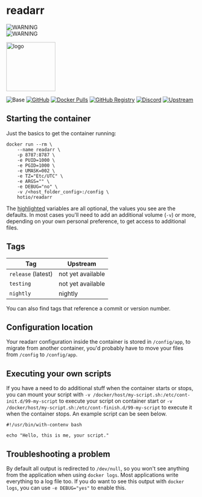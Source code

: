 # readarr

<img src="https://img.shields.io/badge/WARNING-Updates%20require%20a%20fresh%20database%20until%20further%20notice-orange" alt="WARNING"><br>
<img src="https://img.shields.io/badge/WARNING-There's%20only%20a%20'nightly'%20tag%20for%20the%20moment-orange" alt="WARNING"><br>

[<img src="https://hotio.dev/img/readarr.png" alt="logo" height="130" width="130">](https://github.com/Readarr/Readarr)

![Base](https://img.shields.io/badge/base-ubuntu-orange)
[![GitHub](https://img.shields.io/badge/source-github-lightgrey)](https://github.com/hotio/docker-readarr)
[![Docker Pulls](https://img.shields.io/docker/pulls/hotio/readarr)](https://hub.docker.com/r/hotio/readarr)
[![GitHub Registry](https://img.shields.io/badge/registry-ghcr.io-blue)](https://github.com/users/hotio/packages/container/package/readarr)
[![Discord](https://img.shields.io/discord/610068305893523457?color=738ad6&label=discord&logo=discord&logoColor=white)](https://discord.gg/3SnkuKp)
[![Upstream](https://img.shields.io/badge/upstream-project-yellow)](https://github.com/Readarr/Readarr)

## Starting the container

Just the basics to get the container running:

```shell hl_lines="4 5 6 7 8 9"
docker run --rm \
    --name readarr \
    -p 8787:8787 \
    -e PUID=1000 \
    -e PGID=1000 \
    -e UMASK=002 \
    -e TZ="Etc/UTC" \
    -e ARGS="" \
    -e DEBUG="no" \
    -v /<host_folder_config>:/config \
    hotio/readarr
```

The [highlighted](https://hotio.dev/containers/readarr) variables are all optional, the values you see are the defaults. In most cases you'll need to add an additional volume (`-v`) or more, depending on your own personal preference, to get access to additional files.

## Tags

| Tag                | Upstream          |
| -------------------|-------------------|
| `release` (latest) | not yet available |
| `testing`          | not yet available |
| `nightly`          | nightly           |

You can also find tags that reference a commit or version number.

## Configuration location

Your readarr configuration inside the container is stored in `/config/app`, to migrate from another container, you'd probably have to move your files from `/config` to `/config/app`.

## Executing your own scripts

If you have a need to do additional stuff when the container starts or stops, you can mount your script with `-v /docker/host/my-script.sh:/etc/cont-init.d/99-my-script` to execute your script on container start or `-v /docker/host/my-script.sh:/etc/cont-finish.d/99-my-script` to execute it when the container stops. An example script can be seen below.

```shell
#!/usr/bin/with-contenv bash

echo "Hello, this is me, your script."
```

## Troubleshooting a problem

By default all output is redirected to `/dev/null`, so you won't see anything from the application when using `docker logs`. Most applications write everything to a log file too. If you do want to see this output with `docker logs`, you can use `-e DEBUG="yes"` to enable this.
